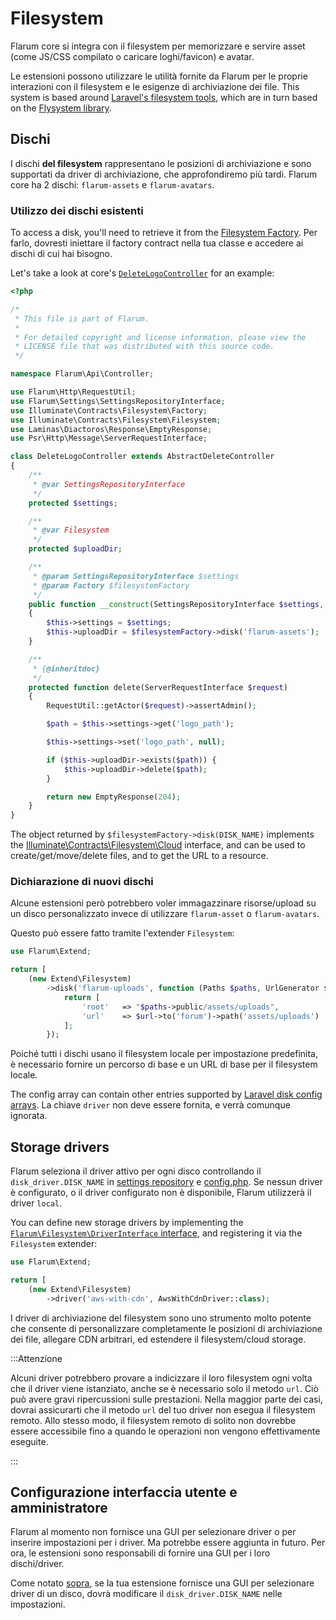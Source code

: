 # Filesystem

Flarum core si integra con il filesystem per memorizzare e servire asset (come JS/CSS compilato o caricare loghi/favicon) e avatar.

Le estensioni possono utilizzare le utilità fornite da Flarum per le proprie interazioni con il filesystem e le esigenze di archiviazione dei file. This system is based around [Laravel's filesystem tools](https://laravel.com/docs/11.x/filesystem), which are in turn based on the [Flysystem library](https://github.com/thephpleague/flysystem).

## Dischi

I dischi **del filesystem** rappresentano le posizioni di archiviazione e sono supportati da driver di archiviazione, che approfondiremo più tardi. Flarum core ha 2 dischi: `flarum-assets` e `flarum-avatars`.

### Utilizzo dei dischi esistenti

To access a disk, you'll need to retrieve it from the [Filesystem Factory](https://laravel.com/api/11.x/Illuminate/Contracts/Filesystem/Factory.html). Per farlo, dovresti iniettare il factory contract nella tua classe e accedere ai dischi di cui hai bisogno.

Let's take a look at core's [`DeleteLogoController`](https://github.com/flarum/framework/blob/4ecd9a9b2ff0e9ba42bb158f3f83bb3ddfc10853/framework/core/src/Api/Controller/DeleteLogoController.php#L19-L58) for an example:

```php
<?php

/*
 * This file is part of Flarum.
 *
 * For detailed copyright and license information, please view the
 * LICENSE file that was distributed with this source code.
 */

namespace Flarum\Api\Controller;

use Flarum\Http\RequestUtil;
use Flarum\Settings\SettingsRepositoryInterface;
use Illuminate\Contracts\Filesystem\Factory;
use Illuminate\Contracts\Filesystem\Filesystem;
use Laminas\Diactoros\Response\EmptyResponse;
use Psr\Http\Message\ServerRequestInterface;

class DeleteLogoController extends AbstractDeleteController
{
    /**
     * @var SettingsRepositoryInterface
     */
    protected $settings;

    /**
     * @var Filesystem
     */
    protected $uploadDir;

    /**
     * @param SettingsRepositoryInterface $settings
     * @param Factory $filesystemFactory
     */
    public function __construct(SettingsRepositoryInterface $settings, Factory $filesystemFactory)
    {
        $this->settings = $settings;
        $this->uploadDir = $filesystemFactory->disk('flarum-assets');
    }

    /**
     * {@inheritdoc}
     */
    protected function delete(ServerRequestInterface $request)
    {
        RequestUtil::getActor($request)->assertAdmin();

        $path = $this->settings->get('logo_path');

        $this->settings->set('logo_path', null);

        if ($this->uploadDir->exists($path)) {
            $this->uploadDir->delete($path);
        }

        return new EmptyResponse(204);
    }
}
```

The object returned by `$filesystemFactory->disk(DISK_NAME)` implements the [Illuminate\Contracts\Filesystem\Cloud](https://laravel.com/api/11.x/Illuminate/Contracts/Filesystem/Cloud.html) interface, and can be used to create/get/move/delete files, and to get the URL to a resource.

### Dichiarazione di nuovi dischi

Alcune estensioni però potrebbero voler immagazzinare risorse/upload su un disco personalizzato invece di utilizzare `flarum-asset` o `flarum-avatars`.

Questo può essere fatto tramite l'extender `Filesystem`:

```php
use Flarum\Extend;

return [
    (new Extend\Filesystem)
        ->disk('flarum-uploads', function (Paths $paths, UrlGenerator $url) {
            return [
                'root'   => "$paths->public/assets/uploads",
                'url'    => $url->to('forum')->path('assets/uploads')
            ];
        });
```

Poiché tutti i dischi usano il filesystem locale per impostazione predefinita, è necessario fornire un percorso di base e un URL di base per il filesystem locale.

The config array can contain other entries supported by [Laravel disk config arrays](https://laravel.com/docs/11.x/filesystem#configuration). La chiave `driver` non deve essere fornita, e verrà comunque ignorata.

## Storage drivers

Flarum seleziona il driver attivo per ogni disco controllando il `disk_driver.DISK_NAME` in [settings repository](settings.md) e [config.php](../config.md). Se nessun driver è configurato, o il driver configurato non è disponibile, Flarum utilizzerà il driver `local`.

You can define new storage drivers by implementing the [`Flarum\Filesystem\DriverInterface` interface](https://github.com/flarum/framework/blob/main/framework/core/src/Filesystem/DriverInterface.php#L16), and registering it via the `Filesystem` extender:

```php
use Flarum\Extend;

return [
    (new Extend\Filesystem)
        ->driver('aws-with-cdn', AwsWithCdnDriver::class);
```

I driver di archiviazione del filesystem sono uno strumento molto potente che consente di personalizzare completamente le posizioni di archiviazione dei file, allegare CDN arbitrari, ed estendere il filesystem/cloud storage.

:::Attenzione

Alcuni driver potrebbero provare a indicizzare il loro filesystem ogni volta che il driver viene istanziato, anche se è necessario solo il metodo `url`. Ciò può avere gravi ripercussioni sulle prestazioni. Nella maggior parte dei casi, dovrai assicurarti che il metodo `url` del tuo driver non esegua il filesystem remoto. Allo stesso modo, il filesystem remoto di solito non dovrebbe essere accessibile fino a quando le operazioni non vengono effettivamente eseguite.

:::

## Configurazione interfaccia utente e amministratore

Flarum al momento non fornisce una GUI per selezionare driver o per inserire impostazioni per i driver. Ma potrebbe essere aggiunta in futuro. Per ora, le estensioni sono responsabili di fornire una GUI per i loro dischi/driver.

Come notato [sopra](#storage-drivers), se la tua estensione fornisce una GUI per selezionare driver di un disco, dovrà modificare il `disk_driver.DISK_NAME` nelle impostazioni.
